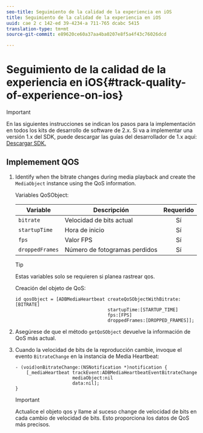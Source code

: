 ```yaml
---
seo-title: Seguimiento de la calidad de la experiencia en iOS
title: Seguimiento de la calidad de la experiencia en iOS
uuid: cae 2 c 142-ed 39-4234-a 711-765 dcabc 5415
translation-type: tm+mt
source-git-commit: e89620ce60a37aa4ba0207e8f5a4f43c76026dcd

---
```



# Seguimiento de la calidad de la experiencia en iOS{#track-quality-of-experience-on-ios}

>[!IMPORTANT]
>
>En las siguientes instrucciones se indican los pasos para la implementación en todos los kits de desarrollo de software de 2.x. Si va a implementar una versión 1.x del SDK, puede descargar las guías del desarrollador de 1.x aquí: [Descargar SDK.](/help/sdk-implement/download-sdks.md)

## Implemement QOS

1. Identify when the bitrate changes during media playback and create the `MediaObject` instance using the QoS information.

   Variables QoSObject:

   | Variable | Descripción | Requerido |
   | --- | --- | :---: |
   | `bitrate` | Velocidad de bits actual | Sí |
   | `startupTime` | Hora de inicio | Sí |
   | `fps` | Valor FPS | Sí |
   | `droppedFrames` | Número de fotogramas perdidos | Sí |

   >[!TIP]
   >
   >Estas variables solo se requieren si planea rastrear qos.

   Creación del objeto de QoS:

   ```
   id qosObject = [ADBMediaHeartbeat createQoSObjectWithBitrate:[BITRATE] 
                                     startupTime:[STARTUP_TIME]  
                                     fps:[FPS]  
                                     droppedFrames:[DROPPED_FRAMES]];
   ```

1. Asegúrese de que el método `getQoSObject` devuelve la información de QoS más actual.
1. Cuando la velocidad de bits de la reproducción cambie, invoque el evento `BitrateChange` en la instancia de Media Heartbeat:

   ```
   - (void)onBitrateChange:(NSNotification *)notification { 
       [_mediaHeartbeat trackEvent:ADBMediaHeartbeatEventBitrateChange  
                        mediaObject:nil  
                        data:nil]; 
   }
   ```

   >[!IMPORTANT]
   >
   >Actualice el objeto qos y llame al suceso change de velocidad de bits en cada cambio de velocidad de bits. Esto proporciona los datos de QoS más precisos.

